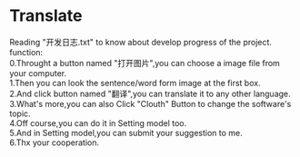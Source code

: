 # Translate
Reading "开发日志.txt" to know about develop progress of the project.</br>
function:</br>
0.Throught a button named "打开图片",you can choose a image file from your computer.</br>
1.Then you can look the sentence/word form image at the first box.</br>
2.And click button named "翻译",you can translate it to any other language.</br>
3.What's more,you can also Click "Clouth" Button to change the software's topic.</br>
4.Off course,you can do it in Setting model too.</br>
5.And in Setting model,you can submit your suggestion to me.</br>
6.Thx your cooperation.</br>
